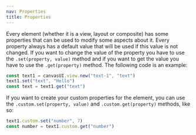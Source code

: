 ```yaml
---
nav: Properties
title: Properties
---
```


Every element (whether it is a view, layout or composite) has some properties that can be used to modify some aspects about it. Every property always has a default value that will be used if this value is not changed. If you want to change the value of the property you have to use the `.set(property, value)` method and if you want to get the value you have to use the `.get(property)` method. The following code is an example:

```javascript
const text1 = canvasUI.view.new("text-1", "text")
text1.set("text", "Hello")
const text = text1.get("text")
```

If you want to create your custom properties for the element, you can use the `.custom.set(property, value)` and `.custom.get(property)` methods, like so:

```javascript
text1.custom.set("number", 7)
const number = text1.custom.get("number")
```
